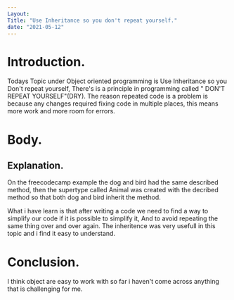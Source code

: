 ```yaml
---
Layout:
Title: "Use Inheritance so you don't repeat yourself."
date: "2021-05-12"
---
```


# Introduction.
 
Todays Topic under Object oriented programming is Use Inheritance so you Don't repeat yourself, There's is a principle in programming called " DON'T REPEAT YOURSELF"(DRY). The reason repeated code is a problem is because any changes required fixing code in multiple places, this means more work and more room for errors.

# Body.

## Explanation.

On the freecodecamp  example the dog and bird had the same described method, then the supertype called Animal was created with the decribed method so that both dog and bird inherit the method.

What i have learn is that after writing a code we need to find a way to simplify our code if it is possible to simplify it, And to avoid repeating the same thing over and over again. The inheritence  was very usefull in this topic and i find it easy to understand.

# Conclusion.

I think object are easy to work with so far i haven't come across anything that is challenging for me. 
 


